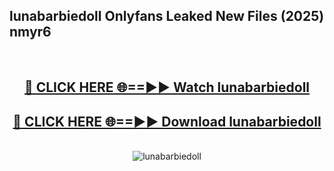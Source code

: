 <h2>lunabarbiedoll Onlyfans Leaked New Files (2025) nmyr6</h2>
<br>
<div align="center">
<h2><a href="https://mediafiles.top/lunabarbiedoll&ref=git" rel="nofollow">🔴 CLICK HERE 🌐==►► Watch lunabarbiedoll</a></h2>
<h2><a href="https://mediafiles.top/lunabarbiedoll&ref=git" rel="nofollow">🔴 CLICK HERE 🌐==►► Download lunabarbiedoll</a></h2>
<br>
<a href="https://mediafiles.top/lunabarbiedoll&ref=git" rel="nofollow" data-target="animated-image.originalLink"><img src="https://i.ibb.co.com/xMMVF88/686577567.gif" alt="lunabarbiedoll" style="max-width: 100%; display: inline-block;" data-target="animated-image.originalImage"></a>
</div>
<br>
<br>